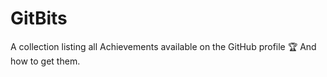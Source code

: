 # GitBits
A collection listing all Achievements available on the GitHub profile 🏆 And how to get them.
